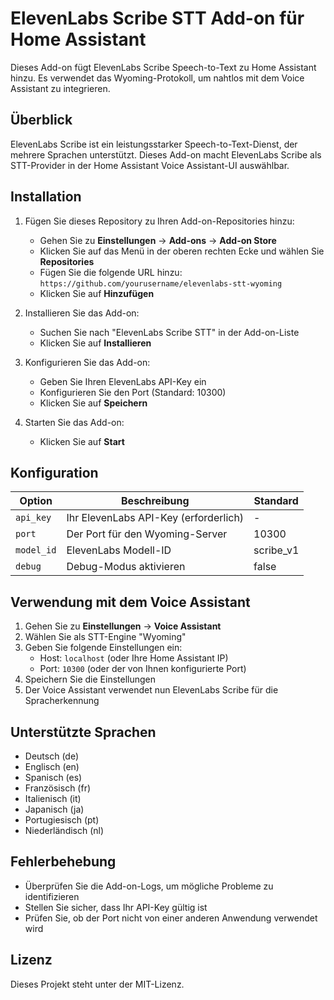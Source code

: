 # ElevenLabs Scribe STT Add-on für Home Assistant

Dieses Add-on fügt ElevenLabs Scribe Speech-to-Text zu Home Assistant hinzu. Es verwendet das Wyoming-Protokoll, um nahtlos mit dem Voice Assistant zu integrieren.

## Überblick

ElevenLabs Scribe ist ein leistungsstarker Speech-to-Text-Dienst, der mehrere Sprachen unterstützt. Dieses Add-on macht ElevenLabs Scribe als STT-Provider in der Home Assistant Voice Assistant-UI auswählbar.

## Installation

1. Fügen Sie dieses Repository zu Ihren Add-on-Repositories hinzu:
   - Gehen Sie zu **Einstellungen** → **Add-ons** → **Add-on Store**
   - Klicken Sie auf das Menü in der oberen rechten Ecke und wählen Sie **Repositories**
   - Fügen Sie die folgende URL hinzu: `https://github.com/yourusername/elevenlabs-stt-wyoming`
   - Klicken Sie auf **Hinzufügen**

2. Installieren Sie das Add-on:
   - Suchen Sie nach "ElevenLabs Scribe STT" in der Add-on-Liste
   - Klicken Sie auf **Installieren**

3. Konfigurieren Sie das Add-on:
   - Geben Sie Ihren ElevenLabs API-Key ein
   - Konfigurieren Sie den Port (Standard: 10300)
   - Klicken Sie auf **Speichern**

4. Starten Sie das Add-on:
   - Klicken Sie auf **Start**

## Konfiguration

| Option | Beschreibung | Standard |
|--------|--------------|----------|
| `api_key` | Ihr ElevenLabs API-Key (erforderlich) | - |
| `port` | Der Port für den Wyoming-Server | 10300 |
| `model_id` | ElevenLabs Modell-ID | scribe_v1 |
| `debug` | Debug-Modus aktivieren | false |

## Verwendung mit dem Voice Assistant

1. Gehen Sie zu **Einstellungen** → **Voice Assistant**
2. Wählen Sie als STT-Engine "Wyoming"
3. Geben Sie folgende Einstellungen ein:
   - Host: `localhost` (oder Ihre Home Assistant IP)
   - Port: `10300` (oder der von Ihnen konfigurierte Port)
4. Speichern Sie die Einstellungen
5. Der Voice Assistant verwendet nun ElevenLabs Scribe für die Spracherkennung

## Unterstützte Sprachen

- Deutsch (de)
- Englisch (en)
- Spanisch (es)
- Französisch (fr)
- Italienisch (it)
- Japanisch (ja)
- Portugiesisch (pt)
- Niederländisch (nl)

## Fehlerbehebung

- Überprüfen Sie die Add-on-Logs, um mögliche Probleme zu identifizieren
- Stellen Sie sicher, dass Ihr API-Key gültig ist
- Prüfen Sie, ob der Port nicht von einer anderen Anwendung verwendet wird

## Lizenz

Dieses Projekt steht unter der MIT-Lizenz.
